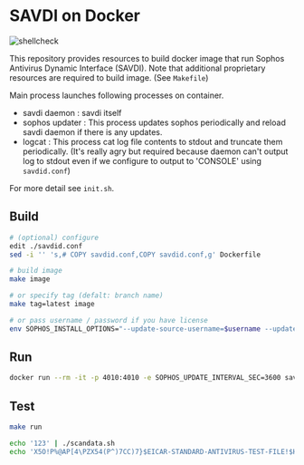 # SAVDI on Docker

![shellcheck](https://github.com/iinm/savdi-on-docker/workflows/shellcheck/badge.svg?branch=master)

This repository provides resources to build docker image that run Sophos Antivirus Dynamic Interface (SAVDI).
Note that additional proprietary resources are required to build image. (See `Makefile`)


Main process launches following processes on container.
- savdi daemon   : savdi itself
- sophos updater : This process updates sophos periodically and reload savdi daemon if there is any updates.
- logcat         : This process cat log file contents to stdout and truncate them periodically.
                   (It's really agry but required because daemon can't output log to stdout even if we configure to output to 'CONSOLE' using `savdid.conf`)

For more detail see `init.sh`.


## Build

```sh
# (optional) configure
edit ./savdid.conf
sed -i '' 's,# COPY savdid.conf,COPY savdid.conf,g' Dockerfile

# build image
make image

# or specify tag (defalt: branch name)
make tag=latest image

# or pass username / password if you have license
env SOPHOS_INSTALL_OPTIONS="--update-source-username=$username --update-source-password=$password" make image
```


## Run

```sh
docker run --rm -it -p 4010:4010 -e SOPHOS_UPDATE_INTERVAL_SEC=3600 savdi:<tag>
```


## Test

```sh
make run
```

```sh
echo '123' | ./scandata.sh
echo 'X5O!P%@AP[4\PZX54(P^)7CC)7}$EICAR-STANDARD-ANTIVIRUS-TEST-FILE!$H+H*' | ./scandata.sh
```
